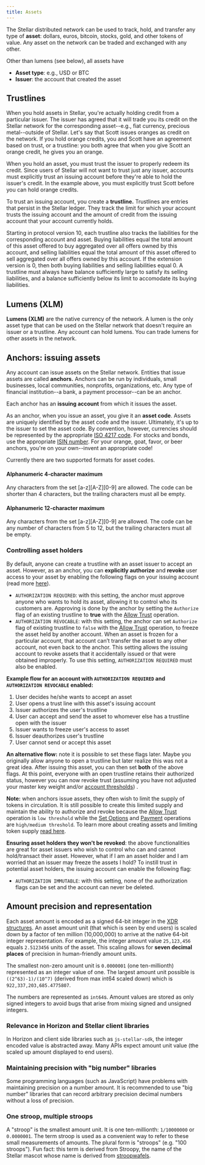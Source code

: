 ```yaml
---
title: Assets
---
```


The Stellar distributed network can be used to track, hold, and transfer any type of **asset**: dollars, euros, bitcoin,
stocks, gold, and other tokens of value. Any asset on the network can be traded and exchanged with any other.

Other than lumens (see below), all assets have
- **Asset type**: e.g., USD or BTC
- **Issuer**: the account that created the asset

## Trustlines
When you hold assets in Stellar, you're actually holding credit from a particular issuer. The issuer has agreed that it
will trade you its credit on the Stellar network for the corresponding asset--e.g., fiat currency, precious metal--outside
of Stellar. Let's say that Scott issues oranges as credit on the network. If you hold orange credits, you and Scott have
an agreement based on trust, or a trustline: you both agree that when you give Scott an orange credit, he gives you an orange.

When you hold an asset, you must trust the issuer to properly redeem its credit. Since users of Stellar will not want to
trust just any issuer, accounts must explicitly trust an issuing account before they're able to hold the issuer's credit.
In the example above, you must explicitly trust Scott before you can hold orange credits.

To trust an issuing account, you create a **trustline.** Trustlines are entries that persist in the Stellar ledger. They
track the limit for which your account trusts the issuing account and the amount of credit from the issuing account that your account currently holds.

Starting in protocol version 10, each trustline also tracks the liabilities for the corresponding account and asset. Buying liabilities equal the total amount of this asset offered to buy aggregated over all offers owned by this account, and selling liabilities equal the total amount of this asset offered to sell aggregated over all offers owned by this account. If the extension version is 0, then both buying liabilities and selling liabilities equal 0. A trustline must always have balance sufficiently large to satisfy its selling liabilities, and a balance sufficiently below its limit to accomodate its buying liabilities.

## Lumens (XLM)
**Lumens (XLM)** are the native currency of the network. A lumen is the only asset type that can be used on the Stellar
network that doesn't require an issuer or a trustline.
Any account can hold lumens. You can trade lumens for other assets in the network.


## Anchors: issuing assets
Any account can issue assets on the Stellar network. Entities that issue assets are called **anchors.** Anchors can be
run by individuals, small businesses, local communities, nonprofits, organizations, etc. Any type of financial institution--a bank, a payment processor--can be an anchor.

Each anchor has an **issuing account** from which it issues the asset.

As an anchor, when you issue an asset, you give it an **asset code**. Assets are uniquely identified by the asset code and the issuer.
Ultimately, it's up to the issuer to set the asset code. By convention, however, currencies should be represented by the
appropriate [ISO 4217 code](https://en.wikipedia.org/wiki/ISO_4217). For stocks and bonds, use the appropriate [ISIN number](https://en.wikipedia.org/wiki/International_Securities_Identification_Number).
For your orange, goat, favor, or beer anchors, you're on your own--invent an appropriate code!

Currently there are two supported formats for asset codes.

#### Alphanumeric 4-character maximum
Any characters from the set [a-z][A-Z][0-9] are allowed. The code can be shorter than 4 characters, but the trailing characters must all be empty.

#### Alphanumeric 12-character maximum
Any characters from the set [a-z][A-Z][0-9] are allowed. The code can be any number of characters from 5 to 12, but the trailing characters must all be empty.


### Controlling asset holders
By default, anyone can create a trustline with an asset issuer to accept an asset. However, as an anchor, you can **explicitly authorize** and **revoke** user access to your asset by enabling the following flags on your issuing account (read more [here](https://www.stellar.org/developers/guides/concepts/accounts.html#flags)).

* `AUTHORIZATION REQUIRED`: with this setting, the anchor must approve anyone who wants to hold its asset, allowing it to control who its customers are. Approving is done by the anchor by setting the `Authorize` flag of an existing trustline to **true** with the [Allow Trust](./list-of-operations.md#allow-trust) operation.
* `AUTHORIZATION REVOCABLE`: with this setting, the anchor can set `Authorize` flag of existing trustline to `false` with the [Allow Trust](./list-of-operations.md#allow-trust) operation, to freeze the asset held by another account. When an asset is frozen for a particular account, that account can’t transfer the asset to any other account, not even back to the anchor. This setting allows the issuing account to revoke assets that it accidentally issued or that were obtained improperly. To use this setting, `AUTHORIZATION REQUIRED` must also be enabled.

**Example flow for an account with `AUTHORIZATION REQUIRED` and `AUTHORIZATION REVOCABLE` enabled:**
1. User decides he/she wants to accept an asset
2. User opens a trust line with this asset's issuing account
3. Issuer authorizes the user's trustline
4. User can accept and send the asset to whomever else has a trustline open with the issuer
5. Issuer wants to freeze user's access to asset
6. Issuer deauthorizes user's trustline
7. User cannot send or accept this asset

**An alternative flow:** note it is possible to set these flags later. Maybe you originally allow anyone to open a trustline but later realize this was not a great idea. After issuing this asset, you can then set **both** of the above flags. At this point, everyone with an open trustline retains their authorized status, however you can now revoke trust (assuming you have not adjusted your master key weight and/or [account thresholds](./multi-sig.md#thresholds)) .

**Note:** when anchors issue assets, they often wish to limit the supply of tokens in circulation. It is still possible to create this limited supply and maintain the ability to authorize and revoke because the [Allow Trust](./list-of-operations.md#allow-trust)  operation is `low threshold` while the [Set Options](./list-of-operations.md#set-options)  and [Payment](./list-of-operations.md#payment) operations are `high/medium threshold`. To learn more about creating assets and limiting token supply [read here](../walkthroughs/custom-assets.md#optional-transaction-a-limit-token-supply). 

**Ensuring asset holders they won't be revoked**: the above functionalities are great for asset issuers who wish to control who can and cannot hold/transact their asset. However, what if I am an asset holder and I am worried that an issuer may freeze the assets I hold? To instill trust in potential asset holders, the issuing account can enable the following flag:

* `AUTHORIZATION IMMUTABLE`: with this setting, none of the authorization flags can be set and the account can never be deleted.

## Amount precision and representation
Each asset amount is encoded as a signed 64-bit integer in the [XDR structures](https://www.stellar.org/developers/horizon/learn/xdr.html). An asset amount unit (that which is seen by end users) is scaled down by a factor of ten million (10,000,000) to arrive at the native 64-bit integer representation. For example, the integer amount value `25,123,456` equals `2.5123456` units of the asset. This scaling allows for **seven decimal places** of precision in human-friendly amount units.

The smallest non-zero amount unit is `0.0000001` (one ten-millionth) represented as an integer value of one. The largest amount unit possible is `((2^63)-1)/(10^7)` (derived from max int64 scaled down) which is `922,337,203,685.4775807`.

The numbers are represented as `int64`s. Amount values are stored as only signed integers to avoid bugs that arise from mixing signed and unsigned integers.

### Relevance in Horizon and Stellar client libraries
In Horizon and client side libraries such as `js-stellar-sdk`, the integer encoded value is abstracted away. Many APIs expect amount unit value (the scaled up amount displayed to end users).

### Maintaining precision with "big number" libraries
Some programming languages (such as JavaScript) have problems with maintaining precision on a number amount. It is recommended to use "big number" libraries that can record arbitrary precision decimal numbers without a loss of precision.

### One stroop, multiple stroops
A "stroop" is the smallest amount unit. It is one ten-millionth: `1/10000000` or `0.0000001`. The term stroop is used as a convenient way to refer to these small measurements of amounts. The plural form is "stroops" (e.g. "100 stroops"). Fun fact: this term is derived from Stroopy, the name of the Stellar mascot whose name is derived from [stroopwafels](https://en.wikipedia.org/wiki/Stroopwafel).
